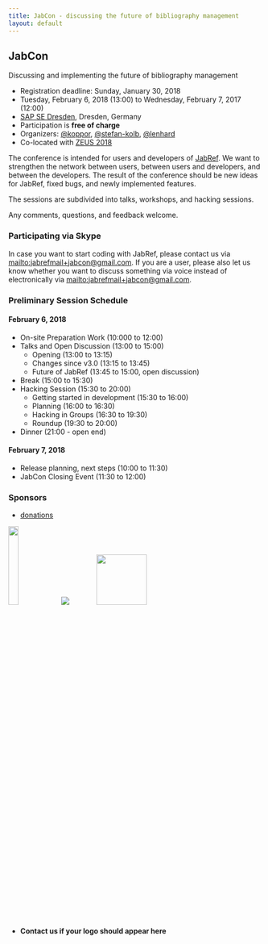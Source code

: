 ```yaml
---
title: JabCon - discussing the future of bibliography management
layout: default
---
```


## JabCon
Discussing and implementing the future of bibliography management

* Registration deadline: Sunday, January 30, 2018
* Tuesday, February 6, 2018 (13:00) to Wednesday, February 7, 2017 (12:00)
* [SAP SE Dresden](https://zeus2018.org/venue/), Dresden, Germany
* Participation is **free of charge**
* Organizers: [@koppor], [@stefan-kolb], [@lenhard]
* Co-located with [ZEUS 2018](https://zeus2018.org/)

The conference is intended for users and developers of [JabRef](https://www.jabref.org).
We want to strengthen the network between users, between users and developers, and between the developers.
The result of the conference should be new ideas for JabRef, fixed bugs, and newly implemented features.

The sessions are subdivided into talks, workshops, and hacking sessions.

Any comments, questions, and feedback welcome.

### Participating via Skype

In case you want to start coding with JabRef, please contact us via <mailto:jabrefmail+jabcon@gmail.com>.
If you are a user, please also let us know whether you want to discuss something via voice instead of electronically via <mailto:jabrefmail+jabcon@gmail.com>.

### Preliminary Session Schedule

#### February 6, 2018
* On-site Preparation Work (10:000 to 12:00)
* Talks and Open Discussion (13:00 to 15:00)
    * Opening (13:00 to 13:15)
    * Changes since v3.0 (13:15 to 13:45)
    * Future of JabRef (13:45 to 15:00, open discussion)
* Break (15:00 to 15:30)
* Hacking Session (15:30 to 20:00)
    * Getting started in development (15:30 to 16:00)
    * Planning (16:00 to 16:30)
    * Hacking in Groups (16:30 to 19:30)
    * Roundup (19:30 to 20:00)
* Dinner (21:00 - open end)

#### February 7, 2018
* Release planning, next steps (10:00 to 11:30)
* JabCon Closing Event (11:30 to 12:00)

### Sponsors
* [donations](https://donations.jabref.org)

<img src="https://www.kau.se/themes/custom/kau16/images/logotype.png" style="width: 20%">
<img src="https://www.beschaeftigte.uni-stuttgart.de/uni-services/oeffentlichkeitsarbeit/corporate-design/cd-dateien/01_Logo/jpg/unistuttgart_logo_de.jpg">
<img src="https://upload.wikimedia.org/wikipedia/de/1/1f/Otto-Friedrich-Universit%C3%A4t_Bamberg_logo.svg" style="padding-left: 50px; width: 100px;">

* **Contact us if your logo should appear here**

  [@koppor]: https://github.com/koppor/
  [@stefan-kolb]: https://github.com/stefan-kolb/
  [@lenhard]: https://github.com/lenhard/

